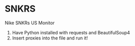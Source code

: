 # SNKRS
Nike SNKRs US Monitor

1) Have Python installed with requests and BeautifulSoup4
2) Insert proxies into the file and run it!
